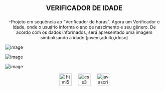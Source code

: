 <h2 align="center">VERIFICADOR DE IDADE</h2>

###

<p align="center">-Projeto em sequência ao "Verificador de horas". Agora um Verificador e Idade, onde o usuário informa o ano de nascimento e seu gênero. De acordo com os dados informados, será apresentado uma imagem simbolizando a idade (jovem,adulto,idoso)</p>

![image](https://github.com/user-attachments/assets/80cb84a5-740e-42e2-b01d-45fa01c6d199)

![image](https://github.com/user-attachments/assets/f403712b-4ae8-4575-97a8-cc7f60c2a83a)

![image](https://github.com/user-attachments/assets/0ccecf03-0131-437d-9b6b-54e20fffaabc)

<div align="center">
  <img src="https://cdn.jsdelivr.net/gh/devicons/devicon/icons/html5/html5-original.svg" height="40" alt="html5 logo"  />
  <img width="12" />
  <img src="https://cdn.jsdelivr.net/gh/devicons/devicon/icons/css3/css3-original.svg" height="40" alt="css3 logo"  />
  <img width="12" />
  <img src="https://cdn.jsdelivr.net/gh/devicons/devicon/icons/javascript/javascript-original.svg" height="40" alt="javascript logo"  />
</div>

